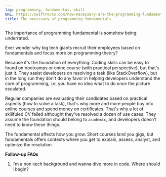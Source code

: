 ```yaml
---
tag: programming, fundamental, skill
URL: https://swiftrocks.com/how-necessary-are-the-programming-fundamentals.html
title: The necessary of programming fundamentals
---
```


The importance of programming fundamental is somehow being underrated. 

Ever wonder why big tech giants recruit their employees based on fundamentals and focus more on programming theory? 

Because it's the foundation of everything. Coding skills can be easy to found on bootcamps or onine course (with practical perspective), but that's just it. They assist developers on resolving a task (like StackOverflow), but in the long run they don't do any favor in helping developers understand the core of programming, i.e, you have no idea what to do once the picture escalated. 

Regular companies are evaluating their candidates based on practical aspects (how to solve a task), that's why more and more people buy into online courses and spend money on certificates. That's why a lot of skillfuled CV failed althought they've resolved a dozen of use cases. They assume the foundation should belong to `academic`, and developers doesn't need to know these things. 

The fundamental affects how you grow. Short courses land you gigs, but fundamentals offers contexts where you get to explain, assess, analyst, and optimize the resolution. 

**Follow-up FAQs**
1. I'm a non-tech background and wanna dive more in code. Where should I begin? 